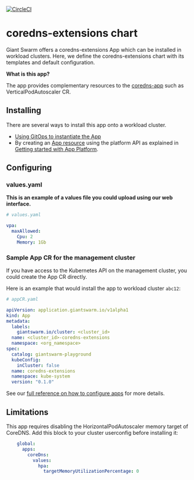 [![CircleCI](https://dl.circleci.com/status-badge/img/gh/giantswarm/coredns-extensions-app/tree/main.svg?style=svg)](https://dl.circleci.com/status-badge/redirect/gh/giantswarm/coredns-extensions-app/tree/main)

# coredns-extensions chart

Giant Swarm offers a coredns-extensions App which can be installed in workload clusters.
Here, we define the coredns-extensions chart with its templates and default configuration.

**What is this app?**

The app provides complementary resources to the [coredns-app](https://github.com/giantswarm/coredns-app) such as VerticalPodAutoscaler CR.

## Installing

There are several ways to install this app onto a workload cluster.

- [Using GitOps to instantiate the App](https://docs.giantswarm.io/tutorials/continuous-deployment/apps/add-appcr/)
- By creating an [App resource](https://docs.giantswarm.io/reference/platform-api/crd/apps.application.giantswarm.io) using the platform API as explained in [Getting started with App Platform](https://docs.giantswarm.io/tutorials/fleet-management/app-platform/).

## Configuring

### values.yaml

**This is an example of a values file you could upload using our web interface.**

```yaml
# values.yaml

vpa:
  maxAllowed:
    Cpu: 2
    Memory: 1Gb

```

### Sample App CR for the management cluster

If you have access to the Kubernetes API on the management cluster, you could create the App CR directly.

Here is an example that would install the app to workload cluster `abc12`:

```yaml
# appCR.yaml

apiVersion: application.giantswarm.io/v1alpha1
kind: App
metadata:
  labels:
    giantswarm.io/cluster: <cluster_id>
  name: <cluster_id>-coredns-extensions
  namespace: <org_namespace>
spec:
  catalog: giantswarm-playground
  kubeConfig:
    inCluster: false
  name: coredns-extensions
  namespace: kube-system
  version: "0.1.0"
```

See our [full reference on how to configure apps](https://docs.giantswarm.io/tutorials/fleet-management/app-platform/app-configuration/) for more details.

## Limitations

This app requires disabling the HorizontalPodAutoscaler memory target of CoreDNS. Add this block to your cluster userconfig before installing it:

```yaml
    global:
      apps:
        coreDns:
          values:
            hpa:
              targetMemoryUtilizationPercentage: 0
```

